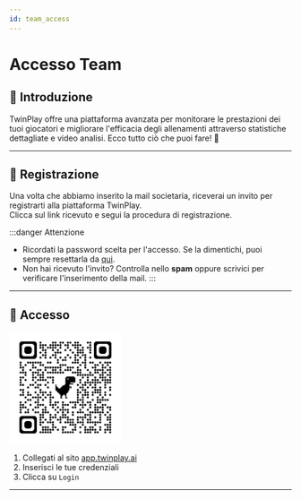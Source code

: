 ```yaml
---
id: team_access
---
```


# Accesso Team

## 🔹 Introduzione
TwinPlay offre una piattaforma avanzata per monitorare le prestazioni dei tuoi giocatori e migliorare l'efficacia degli allenamenti attraverso statistiche dettagliate e video analisi. Ecco tutto ciò che puoi fare! 🚀

---

## 📧 Registrazione
Una volta che abbiamo inserito la mail societaria, riceverai un invito per registrarti alla piattaforma TwinPlay.  
Clicca sul link ricevuto e segui la procedura di registrazione.

:::danger Attenzione 
- Ricordati la password scelta per l'accesso. Se la dimentichi, puoi sempre resettarla da [qui](https://app.twinplay.ai/accounts/password_reset/).  
- Non hai ricevuto l'invito? Controlla nello **spam** oppure scrivici per verificare l'inserimento della mail.
:::

---

## 🔑 Accesso

<img src="/img/qrcode_app.twinplay.ai.png" alt="qr_wifi" width="200" />

1. Collegati al sito <a href="https://app.twinplay.ai" target="_blank">app.twinplay.ai</a>
2. Inserisci le tue credenziali
3. Clicca su `Login`

---